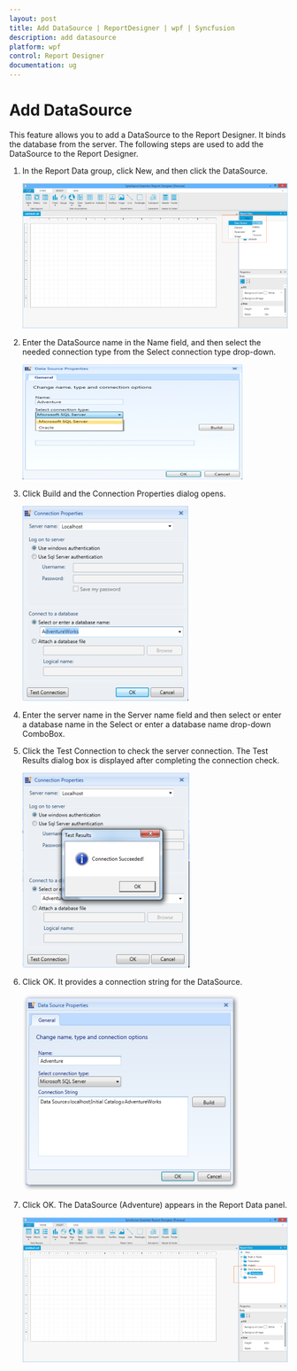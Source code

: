 ```yaml
---
layout: post
title: Add DataSource | ReportDesigner | wpf | Syncfusion
description: add datasource
platform: wpf
control: Report Designer
documentation: ug
---
```


# Add DataSource

This feature allows you to add a DataSource to the Report Designer. It binds the database from the server. The following steps are used to add the DataSource to the Report Designer.

1. In the Report Data group, click New, and then click the DataSource.

   ![](Add-DataSource_images/Add-DataSource_img1.png)

2. Enter the DataSource name in the Name field, and then select the needed connection type from the Select connection type drop-down.

   ![](Add-DataSource_images/Add-DataSource_img2.png)

3. Click Build and the Connection Properties dialog opens.

   ![](Add-DataSource_images/Add-DataSource_img3.png)

4. Enter the server name in the Server name field and then select or enter a database name in the Select or enter a database name drop-down ComboBox.

5. Click the Test Connection to check the server connection. The Test Results dialog box is displayed after completing the connection check.

   ![](Add-DataSource_images/Add-DataSource_img4.png)

6. Click OK. It provides a connection string for the DataSource. 

   ![](Add-DataSource_images/Add-DataSource_img5.png)

7. Click OK. The DataSource (Adventure) appears in the Report Data panel.

   ![](Add-DataSource_images/Add-DataSource_img6.png)



